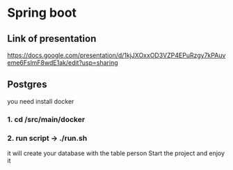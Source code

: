# Spring boot

## Link of presentation

 https://docs.google.com/presentation/d/1kjJXOxxOD3VZP4EPuRzgy7kPAuveme6FslmF8wdE1ak/edit?usp=sharing
 
## Postgres 

you need install docker

### 1. cd /src/main/docker 
### 2. run script -> ./run.sh

it will create your database with the table person
 Start the project and enjoy it

